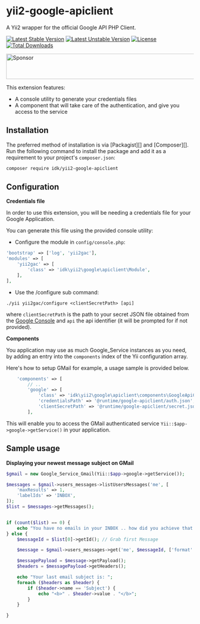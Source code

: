 # yii2-google-apiclient

A Yii2 wrapper for the official Google API PHP Client.

[![Latest Stable Version](https://poser.pugx.org/idk/yii2-google-apiclient/version)](https://packagist.org/packages/idk/yii2-google-apiclient)
[![Latest Unstable Version](https://poser.pugx.org/idk/yii2-google-apiclient/v/unstable)](//packagist.org/packages/idk/yii2-google-apiclient)
[![License](https://poser.pugx.org/idk/yii2-google-apiclient/license)](https://packagist.org/packages/idk/yii2-google-apiclient)
[![Total Downloads](https://poser.pugx.org/idk/yii2-google-apiclient/downloads)](https://packagist.org/packages/idk/yii2-google-apiclient)

<a target='_blank' rel='nofollow' href='https://app.codesponsor.io/link/xouVo6buSqfVbzraAyCpSbRR/idk-tn/yii2-google-apiclient'>
  <img alt='Sponsor' width='888' height='68' src='https://app.codesponsor.io/embed/xouVo6buSqfVbzraAyCpSbRR/idk-tn/yii2-google-apiclient.svg' />
</a>

This extension features:

* A console utility to generate your credentials files
* A component that will take care of the authentication, and give you access to the service

## Installation

The preferred method of installation is via [Packagist][] and [Composer][]. Run the following command to install the package and add it as a requirement to your project's `composer.json`:

```bash
composer require idk/yii2-google-apiclient
```

## Configuration

**Credentials file**

In order to use this extension, you will be needing a credentials file for your Google Application.

You can generate this file using the provided console utility:

* Configure the module in `config/console.php`:
```php
'bootstrap' => ['log', 'yii2gac'],
'modules' => [
    'yii2gac' => [
        'class' => 'idk\yii2\google\apiclient\Module',
    ],
],
```

* Use the /configure sub command:
```shell 
./yii yii2gac/configure <clientSecretPath> [api]
```

where `clientSecretPath` is the path to your secret JSON file obtained from the [Google Console](https://console.developers.google.com/) and `api` the api identifier (it will be prompted for if not provided).


**Components**

You application may use as much Google_Service instances as you need, by adding an entry into the `components` index of the Yii configuration array.

Here's how to setup GMail for example, a usage sample is provided below.

```php
    'components' => [
        // ..
        'google' => [
            'class' => 'idk\yii2\google\apiclient\components\GoogleApiClient',
            'credentialsPath' => '@runtime/google-apiclient/auth.json',
            'clientSecretPath' => '@runtime/google-apiclient/secret.json',
        ],
```

This will enable you to access the GMail authenticated service `Yii::$app->google->getService()` in your application.

## Sample usage

**Displaying your newest message subject on GMail**

```php
$gmail = new Google_Service_Gmail(Yii::$app->google->getService());

$messages = $gmail->users_messages->listUsersMessages('me', [
    'maxResults' => 1,
    'labelIds' => 'INBOX',
]);
$list = $messages->getMessages();


if (count($list) == 0) {
    echo "You have no emails in your INBOX .. how did you achieve that ??";
} else {
    $messageId = $list[0]->getId(); // Grab first Message

    $message = $gmail->users_messages->get('me', $messageId, ['format' => 'full']);

    $messagePayload = $message->getPayload();
    $headers = $messagePayload->getHeaders();

    echo "Your last email subject is: ";
    foreach ($headers as $header) {
        if ($header->name == 'Subject') {
            echo "<b>" . $header->value . "</b>";
        }
    }

}
```
